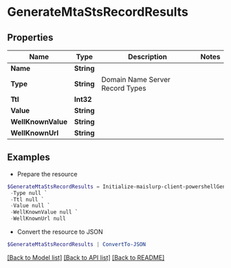 # GenerateMtaStsRecordResults
## Properties

Name | Type | Description | Notes
------------ | ------------- | ------------- | -------------
**Name** | **String** |  | 
**Type** | **String** | Domain Name Server Record Types | 
**Ttl** | **Int32** |  | 
**Value** | **String** |  | 
**WellKnownValue** | **String** |  | 
**WellKnownUrl** | **String** |  | 

## Examples

- Prepare the resource
```powershell
$GenerateMtaStsRecordResults = Initialize-maislurp-client-powershellGenerateMtaStsRecordResults  -Name null `
 -Type null `
 -Ttl null `
 -Value null `
 -WellKnownValue null `
 -WellKnownUrl null
```

- Convert the resource to JSON
```powershell
$GenerateMtaStsRecordResults | ConvertTo-JSON
```

[[Back to Model list]](../README#documentation-for-models) [[Back to API list]](../README#documentation-for-api-endpoints) [[Back to README]](../README)

